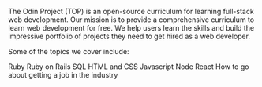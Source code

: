 The Odin Project (TOP) is an open-source curriculum for learning full-stack web development. Our mission is to provide a comprehensive curriculum to learn web development for free. We help users learn the skills and build the impressive portfolio of projects they need to get hired as a web developer.

Some of the topics we cover include:

Ruby
Ruby on Rails
SQL
HTML and CSS
Javascript
Node
React
How to go about getting a job in the industry
